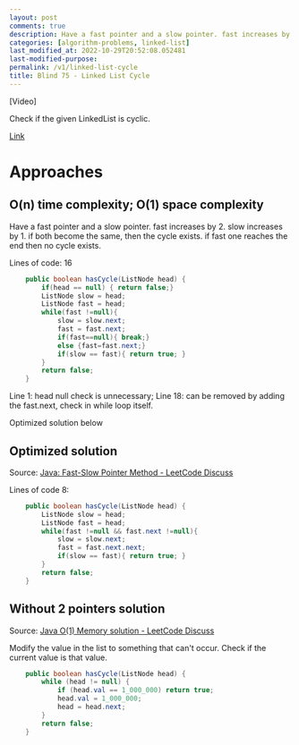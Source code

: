 ```yaml
---
layout: post
comments: true
description: Have a fast pointer and a slow pointer. fast increases by 2. slow increases by 1. if both become the same then the cycle exists. if fast one reaches end then no cycle exists.
categories: [algorithm-problems, linked-list]
last_modified_at: 2022-10-29T20:52:08.052481
last-modified-purpose:
permalink: /v1/linked-list-cycle
title: Blind 75 - Linked List Cycle
---
```


[Video]

Check if the given LinkedList is cyclic.

[Link](https://leetcode.com/problems/linked-list-cycle/)

# Approaches
## O(n) time complexity; O(1) space complexity

Have a fast pointer and a slow pointer. fast increases by 2. slow increases by 1. if both become the same, then the cycle exists. if fast one reaches the end then no cycle exists.

Lines of code: 16

```java
    public boolean hasCycle(ListNode head) {
        if(head == null) { return false;}
        ListNode slow = head;
        ListNode fast = head;
        while(fast !=null){
            slow = slow.next;
            fast = fast.next;
            if(fast==null){ break;}
            else {fast=fast.next;}
            if(slow == fast){ return true; }
        }
        return false;
    }
```

Line 1: head null check is unnecessary;
Line 18: can be removed by adding the fast.next, check in while loop itself.

Optimized solution below

## Optimized solution

Source: [Java: Fast-Slow Pointer Method - LeetCode Discuss](https://leetcode.com/problems/linked-list-cycle/discuss/2791622/Java%3A-Fast-Slow-Pointer-Method)

Lines of code 8:

```java
    public boolean hasCycle(ListNode head) {
        ListNode slow = head;
        ListNode fast = head;
        while(fast !=null && fast.next !=null){
            slow = slow.next;
            fast = fast.next.next;
            if(slow == fast){ return true; }
        }
        return false;
    }
```

## Without 2 pointers solution

Source: [Java O(1) Memory solution - LeetCode Discuss](https://leetcode.com/problems/linked-list-cycle/discuss/2810093/Java-O(1)-Memory-solution)

Modify the value in the list to something that can't occur. Check if the current value is that value.

```java
    public boolean hasCycle(ListNode head) {
        while (head != null) {
            if (head.val == 1_000_000) return true;
            head.val = 1_000_000;
            head = head.next;
        }
        return false;
    }
```